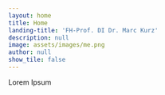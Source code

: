 ```yaml
---
layout: home
title: Home
landing-title: 'FH-Prof. DI Dr. Marc Kurz'
description: null
image: assets/images/me.png
author: null
show_tile: false
---
```

Lorem Ipsum 
<!---Nullam et orci eu lorem consequat tincidunt vivamus et sagittis libero. Mauris aliquet magna magna sed nunc rhoncus pharetra. Pellentesque condimentum sem. In efficitur ligula tate urna. Maecenas laoreet massa vel lacinia pellentesque lorem ipsum dolor. Nullam et orci eu lorem consequat tincidunt. Vivamus et sagittis libero. Mauris aliquet magna magna sed nunc rhoncus amet pharetra et feugiat tempus.--->
